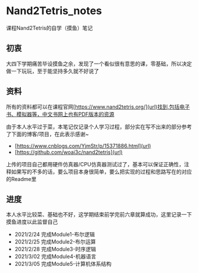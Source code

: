 # Nand2Tetris_notes
课程Nand2Tetris的自学（摸鱼）笔记
## 初衷
大四下学期痛苦毕设摸鱼之余，发现了一个看似很有意思的课，零基础，所以决定做一下玩玩，至于能坚持多久就不好说了
## 资料
所有的资料都可以在课程官网[https://www.nand2tetris.org/](url)找到,包括电子书、模拟器等，中文书网上也有PDF版本的资源

由于本人水平过于菜，本笔记仅记录个人学习过程，部分实在写不出来的部分参考了下面的博客/项目，在此表示感谢~
* [https://www.cnblogs.com/YjmStr/p/15371886.html](url)
* [https://github.com/woai3c/nand2tetris](url)

上传的项目自己都用硬件仿真器/CPU仿真器测试过了，基本可以保证正确性，注释如果写的不多的话，要么项目本身很简单，要么把实现的过程和思路写在的对应的Readme里
## 进度
本人水平比较菜、基础也不好，这学期结束前学完前六章就算成功，这里记录一下摸鱼进度以此监督自己
* 2021/2/24 完成Module1-布尔逻辑
* 2021/2/25 完成Module2-布尔运算
* 2021/2/28 完成Module3-时序逻辑
* 2021/3/02 完成Module4-机器语言
* 2021/3/05 完成Module5-计算机体系结构
